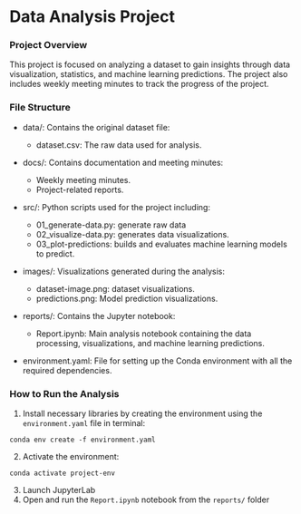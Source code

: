 # Data Analysis Project
### Project Overview
This project is focused on analyzing a dataset to gain insights through data visualization, statistics, and machine learning predictions. The project also includes weekly meeting minutes to track the progress of the project.

### File Structure
- data/: Contains the original dataset file:
    - dataset.csv: The raw data used for analysis.

- docs/: Contains documentation and meeting minutes:
    - Weekly meeting minutes.
    - Project-related reports.

- src/: Python scripts used for the project including:
    - 01_generate-data.py: generate raw data
    - 02_visualize-data.py: generates data visualizations.
    - 03_plot-predictions: builds and evaluates machine learning models to predict.

- images/: Visualizations generated during the analysis:
    - dataset-image.png: dataset visualizations.
    - predictions.png: Model prediction visualizations.

- reports/: Contains the Jupyter notebook:
    - Report.ipynb: Main analysis notebook containing the data processing, visualizations, and machine learning predictions.

- environment.yaml: File for setting up the Conda environment with all the required dependencies.

### How to Run the Analysis

1. Install necessary libraries by creating the environment using the `environment.yaml` file in terminal:

`conda env create -f environment.yaml`

2. Activate the environment:

`conda activate project-env`

3. Launch JupyterLab
4. Open and run the `Report.ipynb` notebook from the `reports/` folder 